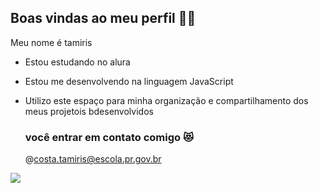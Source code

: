 ## Boas vindas ao meu perfil 🌻🖤

Meu nome é tamiris 

- Estou estudando no alura 
- Estou me desenvolvendo na linguagem  JavaScript
- Utilizo este espaço para minha organização e compartilhamento dos meus projetois bdesenvolvidos

  ### você entrar em contato comigo 😻

  @costa.tamiris@escola.pr.gov.br


![](https://media1.tenor.com/m/7wE2TTbzO4YAAAAd/chainsawmangirls-chainsawman.gif)
